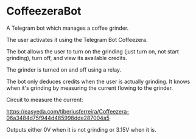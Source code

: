 # CoffeezeraBot
A Telegram bot which manages a coffee grinder.

The user activates it using the Telegram Bot Coffeezera. 

The bot allows the user to turn on the grinding (just turn on, not start grinding), turn off, and view its available credits.

The grinder is turned on and off using a relay. 

The bot only deduces credits when the user is actually grinding. It knows when it's grinding by measuring the current flowing to the grinder.

Circuit to measure the current: 

https://easyeda.com/tiberiusferreira/Coffeezera-06a3484d75f944d485998dde287004a5

Outputs either 0V when it is not grinding or 3.15V when it is. 
